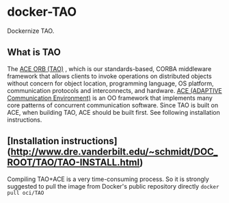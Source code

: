 docker-TAO
==========

Dockernize TAO. 

What is TAO
------------------ 

The [ACE ORB (TAO)](http://www.dre.vanderbilt.edu/~schmidt/TAO-overview.html) , which is our standards-based, CORBA middleware
framework that allows clients to invoke operations on distributed
objects without concern for object location, programming language, OS
platform, communication protocols and interconnects, and
hardware. [ACE (ADAPTIVE Communication
Environment)](http://www.dre.vanderbilt.edu/~schmidt/ACE-overview.html)
is an OO framework that implements many core patterns of concurrent
communication software. Since TAO is built on ACE, when building TAO,
ACE should be built first. See following installation instructions.

[Installation instructions] (http://www.dre.vanderbilt.edu/~schmidt/DOC_ROOT/TAO/TAO-INSTALL.html)
--------------------------------

Compiling TAO+ACE is a very time-consuming process. So it is strongly suggested to pull the image from Docker's public repository directly
```docker pull oci/TAO```